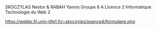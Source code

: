 SKOCZYLAS Nestor & RABAH Yannis
Groupe 6 A
Licence 2 Informatique
Technologie du Web 2

https://webtp.fil.univ-lille1.fr/~skoczylas/seance4/formulaire.php